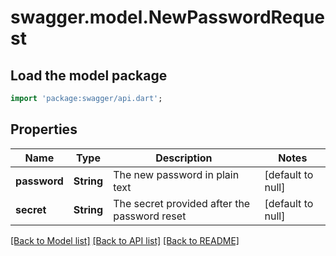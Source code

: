 # swagger.model.NewPasswordRequest

## Load the model package
```dart
import 'package:swagger/api.dart';
```

## Properties
Name | Type | Description | Notes
------------ | ------------- | ------------- | -------------
**password** | **String** | The new password in plain text | [default to null]
**secret** | **String** | The secret provided after the password reset | [default to null]

[[Back to Model list]](../README.md#documentation-for-models) [[Back to API list]](../README.md#documentation-for-api-endpoints) [[Back to README]](../README.md)


